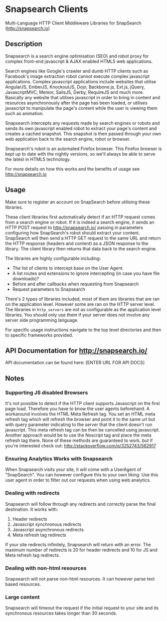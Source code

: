Snapsearch Clients
==================

Multi-Language HTTP Client Middleware Libraries for SnapSearch (http://snapsearch.io)

Description
-----------

Snapsearch is a search engine optimisation (SEO) and robot proxy for complex front-end javascript & AJAX enabled HTML5 web applications.

Search engines like Google's crawler and dumb HTTP clients such as Facebook's image extraction robot cannot execute complex javascript applications. Complex javascript applications include websites that utilise AngularJS, EmberJS, KnockoutJS, Dojo, Backbone.js, Ext.js, jQuery, JavascriptMVC, Meteor, SailsJS, Derby, RequireJS and much more. Basically any website that utilises javascript in order to bring in content and resources asynchronously after the page has been loaded, or utilises javascript to manipulate the page's content while the user is viewing them such as animation.

Snapsearch intercepts any requests made by search engines or robots and sends its own javascript enabled robot to extract your page's content and creates a cached snapshot. This snapshot is then passed through your own web application back to the search engine, robot or browser.

Snapsearch's robot is an automated Firefox browser. This Firefox browser is kept up to date with the nightly versions, so we'll always be able to serve the latest in HTML5 technology.

For more details on how this works and the benefits of usage see http://snapsearch.io

Usage
-----

Make sure to register an account on SnapSearch before utilising these libraries.

These client libraries first automatically detect if an HTTP request comes from a search engine or robot. If it is indeed a search engine, it sends an HTTP POST request to http://snapsearch.io/ passing in parameters configuring how SnapSearch's robot should extract your content. SnapSearch will then send a HTTP GET request to the same URL and return the HTTP response (headers and content) as a JSON response to the library. The client library then returns that data back to the search engine.

The libraries are highly configurable including: 

- The list of clients to intercept base on the User Agent. 
- A list routes and extensions to ignore intercepting (in case you have file downloads)? 
- Before and after callbacks when requesting from Snapsearch
- Request parameters to Snapsearch

There's 2 types of libraries included, most of them are libraries that are ran on the application level. However some are ran on the HTTP server level. The libraries in `http_servers` are not as configurable as the application level libraries. You should only use them if your server does not involve any server side programming language.

For specific usage instructions navigate to the top level directories and then to specific frameworks provided. 

API Documentation for http://snapsearch.io/
-------------------------------------------

API documentation can be found here: [ENTER URL FOR API DOCS]

Notes
-----

### Supporting JS disabled Browsers
It's not possible to detect if the HTTP client supports Javascript on the first page load. Therefore you have to know the user agents beforehand. A workaround involves the HTML Meta Refresh tag. You set an HTML meta refresh tag which will refresh the browser and point it to the same url but with query parameter indicating to the server that the client doesn't run javascript. This meta refresh tag can be then be cancelled using javascript. Another approach would be to use the Noscript tag and place the meta refresh tag there. None of these methods are guaranteed to work. but if you're interested check out: http://stackoverflow.com/q/3252743/582917

### Ensuring Analytics Works with Snapsearch
When Snapsearch visits your site, it will come with a UserAgent of "SnapSearch". You can however configure this to your own liking. Use this user agent in order to filter out our requests when using web analytics.

### Dealing with redirects
Snapsearch will follow through any redirects and correctly parse the final destination. It works with:
	
1. Header redirects
2. Javascript synchronous redirects
3. Javascript asynchronous redirects
4. Meta refresh tag redirects

If your site redirects infinitely, Snapsearch will return with an error. The maximum number of redirects is 20 for header redirects and 10 for JS and Meta refresh tag redirects.

### Dealing with non-html resources
Snapsearch will not parse non-html resources. It can however parse text based resources.

### Large content
Snapsearch will timeout the request if the initial request to your site and its synchronous resources takes longer than 30 seconds.